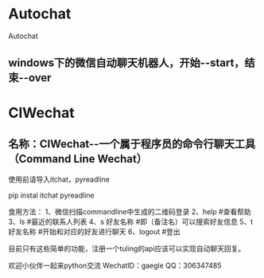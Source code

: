 # Autochat
Autochat
## windows下的微信自动聊天机器人，开始--start，结束--over


# ClWechat
## 名称：ClWechat--一个属于程序员的命令行聊天工具（Command Line Wechat）

使用前请导入itchat，pyreadline

pip instal itchat pyreadline

食用方法：
1、微信扫描commandline中生成的二维码登录
2、help #查看帮助
3、ls #最近的联系人列表
4、s 好友名称  #即（备注名）可以搜索好友信息
5、t 好友名称  #开始和对应的好友进行聊天
6、logout  #登出

目前只有这些简单的功能，注册一个tuling的api应该可以实现自动聊天回复。

欢迎小伙伴一起来python交流
WechatID：gaegle
QQ：306347485

